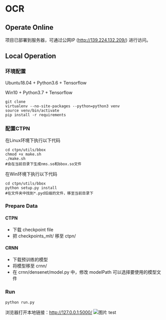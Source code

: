 # OCR
## Operate Online
项目已部署到服务器，可通过公网IP (http://139.224.132.209/) 进行访问。
## Local Operation
### 环境配置
Ubuntu18.04 + Python3.6 + Tensorflow

Win10 + Python3.7 + Tensorflow
```
git clone
virtualenv --no-site-packages --python=python3 venv
source venv/bin/activate
pip install -r requirements
```
### 配置CTPN
在Linux环境下执行以下代码
```
cd ctpn/utils/bbox
chmod +x make.sh
./make.sh
#会在当前目录下生成nms.so和bbox.so文件
```
在Win环境下执行以下代码
```
cd ctpn/utils/bbox
python setup.py install
#在文件夹中找到*.pyd后缀的文件，移至当前目录下
```
### Prepare Data
#### CTPN
- 下载 checkpoint file
- 把 checkpoints_mlt/ 移至 ctpn/
#### CRNN
- 下载预训练的模型
- 将模型移至 crnn/
- 在 crnn/densenet/model.py 中，修改 modelPath 可以选择要使用的模型文件
### Run
```
python run.py
```
浏览器打开本地链接：http://127.0.0.1:5000/
![图片]()
test